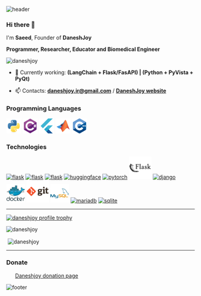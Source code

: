 ![header](https://capsule-render.vercel.app/api?type=waving&color=gradient&height=150&section=header&text=😊%20Daneshjoy&fontSize=24&fontColor=auto&animation=blink)

### Hi there 👋
 
 I'm **Saeed**, Founder of **DaneshJoy**

**Programmer, Researcher, Educator and Biomedical Engineer**

<p align="left"> <img src="https://komarev.com/ghpvc/?username=daneshjoy&label=Profile%20views&color=0e75b6&style=flat" alt="daneshjoy" /> </p>

- 🌱 Currently working: **(LangChain + Flask/FasAPI) | (Python + PyVista + PyQt)** 

- 📫 Contacts: **daneshjoy.ir@gmail.com** / **[DaneshJoy website](https://daneshjoy.ir)**

<h3 align="left">Programming Languages</h3>
<p align="left"> 
  <a href="https://www.python.org/">
  <img src="https://github.com/devicons/devicon/blob/master/icons/python/python-original.svg" alt="python" width="40" height="40"/></a>
  <a href="https://docs.microsoft.com/en-us/dotnet/csharp/">
  <img src="https://github.com/devicons/devicon/blob/master/icons/csharp/csharp-original.svg" alt="csharp" width="40" height="40"/></a>
  <a href="https://flutter.dev/">
  <img src="https://github.com/devicons/devicon/blob/master/icons/flutter/flutter-original.svg" alt="flutter" width="40" height="40"/></a>
  <a href="https://www.mathworks.com/">
  <img src="https://github.com/devicons/devicon/blob/master/icons/matlab/matlab-original.svg" alt="matlab" width="40" height="40"/></a>
  <a href="https://www.cplusplus.com/">
  <img src="https://github.com/devicons/devicon/blob/master/icons/cplusplus/cplusplus-original.svg" alt="cplusplus" width="40" height="40"/></a>
  
<h3 align="left">Technologies</h3>
<p align="left"> 
  <a href="https://www.langchain.com/">
  <img src="https://cdn.analyticsvidhya.com/wp-content/uploads/2023/07/langchain3.png" alt="flask" width="70" height="70"/></a>
  <a href="https://www.tensorflow.org/">
  <img src="https://upload.wikimedia.org/wikipedia/commons/2/2d/Tensorflow_logo.svg" alt="flask" width="40" height="40"/></a>
  <a href="https://keras.io/">
  <img src="https://keras.io/img/logo.png" alt="flask" width="100" height="30"/></a>
  <a href="https://huggingface.co/">
  <img src="https://avatars.githubusercontent.com/u/25720743?s=200&v=4" alt="huggingface" width="40" height="40"/></a>
  <a href="https://pytorch.org/">
  <img src="https://d3njjcbhbojbot.cloudfront.net/api/utilities/v1/imageproxy/https://s3.amazonaws.com/coursera-course-photos/51/6d31a64dad46d08a076ef7abbf4f15/external-content.duckduckgo.com.jpg?auto=format%2Ccompress&dpr=1&w=330&h=330&fit=fill&q=25" alt="pytorch" width="50" height="50"/></a>
  <a href="https://flask.palletsprojects.com/">
  <img src="https://github.com/devicons/devicon/blob/master/icons/flask/flask-original-wordmark.svg" alt="flask" width="60" height="60"/></a>
  <a href="https://www.djangoproject.com/">
  <img src="https://static.djangoproject.com/img/logos/django-logo-positive.svg" alt="django" width="50" height="50"/></a>
  <a href="https://www.docker.com/">
  <img src="https://github.com/devicons/devicon/blob/master/icons/docker/docker-original-wordmark.svg" alt="docker" width="50" height="50"/></a>
  <a href="https://git-scm.com/">
  <img src="https://github.com/devicons/devicon/blob/master/icons/git/git-original-wordmark.svg" alt="git" width="60" height="60"/></a>
  <a href="https://www.mysql.com/">
  <img src="https://github.com/devicons/devicon/blob/master/icons/mysql/mysql-original-wordmark.svg" alt="mysql" width="50" height="50"/></a>
  <a href="https://mariadb.org/">
  <img src="https://mariadb.com/wp-content/uploads/2019/11/mariadb-logo-vert_blue-transparent.png" alt="mariadb" width="50" height="50"/></a>
  <a href="https://www.sqlite.org/">
  <img src="https://upload.wikimedia.org/wikipedia/commons/thumb/3/38/SQLite370.svg/1280px-SQLite370.svg.png" alt="sqlite" width="70" height="30"/></a>

---

<p align="left"> <a href="https://github.com/ryo-ma/github-profile-trophy"><img src="https://github-profile-trophy.vercel.app/?username=daneshjoy" alt="daneshjoy profile trophy" /></a> </p>

<p><img align="left" src="https://github-readme-stats-sigma-five.vercel.app/api/top-langs?username=daneshjoy&show_icons=true&locale=en&layout=compact" alt="daneshjoy" /></p>
<br>
<p>&nbsp;<img align="center" src="https://github-readme-stats-sigma-five.vercel.app/api?username=daneshjoy&show_icons=true&locale=en" alt="daneshjoy" /></p>

<!--
**daneshjoy/daneshjoy** is a ✨ _special_ ✨ repository because its `README.md` (this file) appears on your GitHub profile.

Here are some ideas to get you started:

- 🔭 I’m currently working on ...
- 🌱 I’m currently learning ...
- 👯 I’m looking to collaborate on ...
- 🤔 I’m looking for help with ...
- 💬 Ask me about ...
- 📫 How to reach me: ...
- 😄 Pronouns: ...
- ⚡ Fun fact: ...
-->

<hr />
<h3> Donate </h3>
<ul><a href="https://daneshjoy.ir/donate/" target="_blank">Daneshjoy donation page</a></ul>

![footer](https://capsule-render.vercel.app/api?type=waving&color=gradient&height=150&section=footer&text=&fontSize=24&fontColor=auto)
